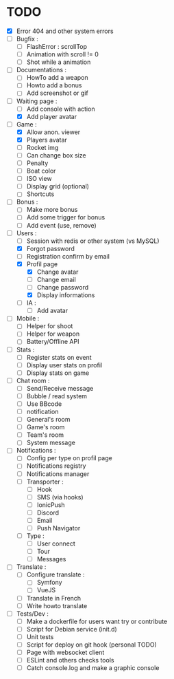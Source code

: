 TODO
====

- [X] Error 404 and other system errors
- [ ] Bugfix :
	- [ ] FlashError : scrollTop
	- [ ] Animation with scroll != 0
	- [ ] Shot while a animation
- [ ] Documentations :
	- [ ] HowTo add a weapon
	- [ ] Howto add a bonus
	- [ ] Add screenshot or gif
- [ ] Waiting page :
    - [ ] Add console with action
    - [X] Add player avatar
- [ ] Game :
    - [X] Allow anon. viewer
    - [X] Players avatar
    - [ ] Rocket img
    - [ ] Can change box size
    - [ ] Penalty
    - [ ] Boat color
    - [ ] ISO view
    - [ ] Display grid (optional)
    - [ ] Shortcuts
- [ ] Bonus :
    - [ ] Make more bonus
	- [ ] Add some trigger for bonus
	- [ ] Add event (use, remove)
- [ ] Users :
	- [ ] Session with redis or other system (vs MySQL)
    - [X] Forgot password
    - [ ] Registration confirm by email
    - [X] Profil page
        - [X] Change avatar
        - [ ] Change email
        - [ ] Change password
        - [X] Display informations
	- [ ] IA :
		- [ ] Add avatar
- [ ] Mobile :
    - [ ] Helper for shoot
    - [ ] Helper for weapon
    - [ ] Battery/Offline API
- [ ] Stats :
    - [ ] Register stats on event
    - [ ] Display user stats on profil
    - [ ] Display stats on game
- [ ] Chat room :
	- [ ] Send/Receive message
	- [ ] Bubble / read system
    - [ ] Use BBcode
    - [ ] notification
    - [ ] General's room
    - [ ] Game's room
    - [ ] Team's room
    - [ ] System message
- [ ] Notifications :
    - [ ] Config per type on profil page
	- [ ] Notifications registry
	- [ ] Notifications manager
    - [ ] Transporter :
        - [ ] Hook
        - [ ] SMS (via hooks)
        - [ ] IonicPush
        - [ ] Discord
        - [ ] Email
        - [ ] Push Navigator
    - [ ] Type :
        - [ ] User connect
        - [ ] Tour
        - [ ] Messages
- [ ] Translate :
	- [ ] Configure translate :
		- [ ] Symfony
		- [ ] VueJS
	- [ ] Translate in French
	- [ ] Write howto translate
- [ ] Tests/Dev :
	- [ ] Make a dockerfile for users want try or contribute
	- [ ] Script for Debian service (init.d)
	- [ ] Unit tests
	- [ ] Script for deploy on git hook (personal TODO)
	- [ ] Page with websocket client
	- [ ] ESLint and others checks tools
	- [ ] Catch console.log and make a graphic console
